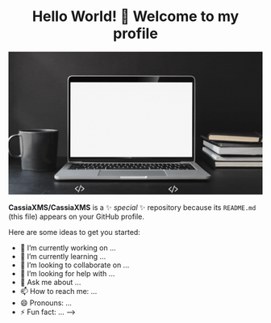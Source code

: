 <div align="center">
  <h1> Hello World! 👋  Welcome to my profile </h1>
  <img src="https://github.com/CassiaXMS/CassiaXMS/blob/main/function%20(progrmar)%20%7B.gif" width="700px" />
</div>







**CassiaXMS/CassiaXMS** is a ✨ _special_ ✨ repository because its `README.md` (this file) appears on your GitHub profile.

Here are some ideas to get you started:

- 🔭 I’m currently working on ...
- 🌱 I’m currently learning ...
- 👯 I’m looking to collaborate on ...
- 🤔 I’m looking for help with ...
- 💬 Ask me about ...
- 📫 How to reach me: ...
- 😄 Pronouns: ...
- ⚡ Fun fact: ...
-->
